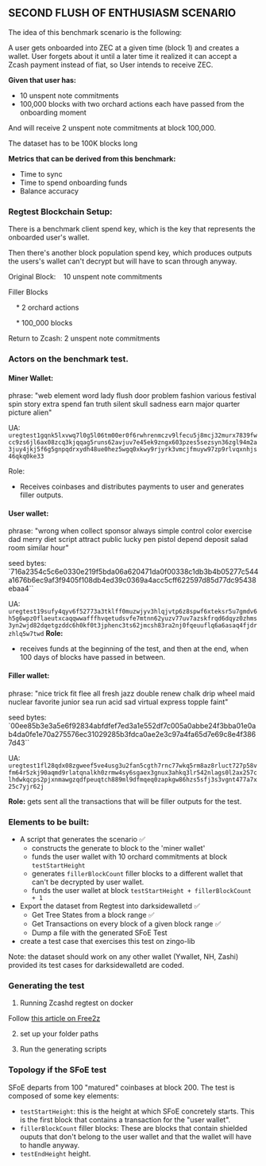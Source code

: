 ## SECOND FLUSH OF ENTHUSIASM SCENARIO
The idea of this benchmark scenario is the following:

A user gets onboarded into ZEC at a given time (block 1)  and creates a wallet.
User forgets about it until a later time it realized it can accept a Zcash payment instead of fiat, so User intends to receive ZEC. 

**Given that user has:**
-  10 unspent note commitments 
- 100,000 blocks with two orchard actions each have passed from the onboarding moment

And will receive 2 unspent note commitments at block 100,000.

The dataset has to be 100K blocks long

**Metrics that can be derived from this benchmark:**
- Time to sync
- Time to spend onboarding funds
- Balance accuracy

### Regtest Blockchain Setup:

There is a benchmark client spend key, which is the key that represents the onboarded user's wallet.

Then there's another block population spend key, which produces outputs the users's wallet can't decrypt but will have to scan through anyway.

Original Block:    10 unspent note commitments

Filler Blocks

    * 2 orchard actions

    * 100_000 blocks

Return to Zcash:  2 unspent note commitments

### Actors on the benchmark test.

#### Miner Wallet:
phrase: "web element word lady flush door problem fashion various festival spin story extra spend fan truth silent skull sadness earn major quarter picture alien"

UA: `uregtest1gqnk5lxvwq7l0g5l06tm00er0f6rwhrenmczv9lfecu5j8mcj32murx7839fwcc9zs6jl6ax08zcq3kjqqag5runs62avjuv7e45ek9zngx603pzes5sezsyn36zgl94m2a3juy4jkj5f6g5gnpqdrxydh48ue0hez5wgq0xkwy9rjyrk3vmcjfmuyw97zp9rlvqxnhjs46qkq0ke33`

Role:
- Receives coinbases and distributes payments to user and generates filler outputs.

#### User wallet:
phrase: "wrong when collect sponsor always simple control color exercise dad merry diet script attract public lucky pen pistol depend deposit salad room similar hour"

seed bytes: `716a2354c5c6e0330e219f5bda06a620471da0f00338c1db3b4b05277c544a1676b6ec9af3f9405f108db4ed39c0369a4acc5cff622597d85d77dc95438ebaa4``

UA: 
`uregtest19sufy4qyv6f52773a3tklff0muzwjyv3hlqjvtp6z8spwf6xteksr5u7gmdv6h5g6wpz0flaeutxcaqqwwafffhvqetudsvfe7mtnn62yuzv77uv7azskfrqd6dqyz0zhms3yn2wjd82dqetgzddc6h0kf0t3jphenc3ts62jmcsh83ra2nj0fqeuuflq6a6asaq4fjdrzhlq5w7twd`
**Role:**
- receives funds at the beginning of the test, and then at the end, when 100 days of blocks have passed in between.

#### Filler wallet:
phrase: "nice trick fit flee all fresh jazz double renew chalk drip wheel maid nuclear favorite junior sea run acid sad virtual express topple faint"

seed bytes: `00ee85b3e3a5e6f92834abfdfef7ed3a1e552df7c005a0abbe24f3bba01e0ab4da0fe1e70a275576ec31029285b3fdca0ae2e3c97a4fa65d7e69c8e4f3867d43``

UA: 
`uregtest1fl28qdx08zgweef5ve4usg3u2fan5cgth7rnc77wkq5rm8az8rluct727p58vfm64r5zkj90aqmd9rlatqnalkh0zrmw4sy6sgaex3gnux3ahkq3lr542nlags0l2ax257clhdwkqcps2pjxnmawgzqdfpeuqtch889ml9dfmqeq0zapkgw86hzs5sfj3s3vgnt477a7x25c7yjr62j`

**Role:** gets sent all the transactions that will be filler outputs for the test.


### Elements to be built:

- A script that generates the scenario ✅
  - constructs the generate to block to the 'miner wallet' 
  - funds the user wallet with 10 orchard commitments at block `testStartHeight` 
  - generates `fillerBlockCount` filler blocks to a different wallet that can't be decrypted by user wallet. 
  - funds the user wallet at block `testStartHeight + fillerBlockCount + 1`
- Export the dataset from Regtest into darksidewalletd ✅
  - Get Tree States from a block range ✅
  - Get Transactions on every block of a given block range ✅
  - Dump a file with the generated SFoE Test
- create a test case that exercises this test on zingo-lib

Note: the dataset should work on any other wallet (Ywallet, NH, Zashi) provided its test cases for darksidewalletd are coded.


### Generating the test

1. Running Zcashd regtest on docker

Follow [this article on Free2z](https://free2z.cash/pacu/zpage/running-a-zcashd-regtest-node-with-docker)


2. set up your folder paths


3. Run the generating scripts


### Topology if the SFoE test

SFoE departs from 100 "matured" coinbases at block 200. 
The test is composed of some key elements:
- `testStartHeight`: this is the height at which SFoE concretely starts. This is the first block that contains a transaction for the "user wallet".
- `fillerBlockCount` filler blocks: These are blocks that contain shielded ouputs that don't belong to the user wallet and that the wallet will have to handle anyway.
- `testEndHeight` height.